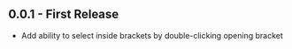 ## 0.0.1 - First Release
* Add ability to select inside brackets by double-clicking opening bracket
